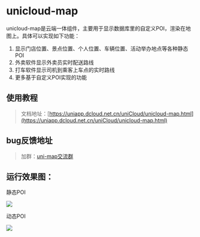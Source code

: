 # unicloud-map

unicloud-map是云端一体组件，主要用于显示数据库里的自定义POI，渲染在地图上。具体可以实现如下功能：

1. 显示门店位置、景点位置、个人位置、车辆位置、活动举办地点等各种静态POI
2. 外卖软件显示外卖员实时配送路线
3. 打车软件显示司机到乘客上车点的实时路线
4. 更多基于自定义POI实现的功能

## 使用教程

> 文档地址：[https://uniapp.dcloud.net.cn/uniCloud/unicloud-map.html](https://uniapp.dcloud.net.cn/uniCloud/unicloud-map.html)

## bug反馈地址

> 加群：[uni-map交流群](https://im.dcloud.net.cn/#/?joinGroup=64d62b106823de10406ad72f)

## 运行效果图：

静态POI

![](https://qiniu-web-assets.dcloud.net.cn/unidoc/zh/3707/409.png)

动态POI

![](https://qiniu-web-assets.dcloud.net.cn/unidoc/zh/3707/408.png)

